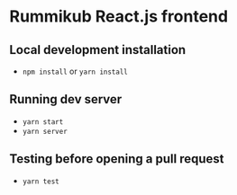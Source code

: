 # Rummikub React.js frontend

## Local development installation
* `npm install` or `yarn install`

## Running dev server
* `yarn start`
* `yarn server`

## Testing before opening a pull request
* `yarn test`